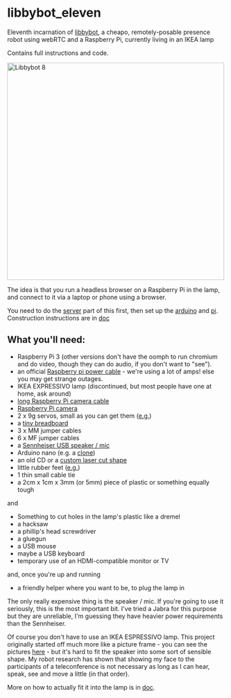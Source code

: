 # libbybot_eleven

Eleventh incarnation of 
[libbybot](https://planb.nicecupoftea.org/2017/03/03/libbybot-presence-with-chromium-51-raspberry-pi-and-rtcmulticonnection-for-webrtc/), 
a cheapo, remotely-posable presence robot using webRTC and a Raspberry Pi, 
currently living in an IKEA lamp

Contains full instructions and code.

<img src="https://farm4.staticflickr.com/3936/33471118606_f3867f28b7_k.jpg" 
width="500" alt="Libbybot 8"/>

The idea is that you run a headless browser on a Raspberry Pi in the lamp, 
and connect to it via a laptop or phone using a browser.

You need to do the [server](/server) part of this first, then set up the 
[arduino](/arduino) and [pi](/pi). Construction instructions are in 
[doc](doc/)

## What you'll need:

 * Raspberry Pi 3 (other versions don't have the oomph to run chromium and do video, though they can do audio, if you don't want to "see").
 * an official [Raspberry pi power cable](https://shop.pimoroni.com/products/raspberry-pi-universal-power-supply) - we're using a lot of amps! else you may get strange outages.
 * IKEA EXPRESSIVO lamp (discontinued, but most people have one at home, ask around)
 * [long Raspberry Pi camera cable](https://shop.pimoroni.com/products/raspberry-pi-camera-cable)
 * [Raspberry Pi camera](https://shop.pimoroni.com/products/raspberry-pi-camera-module-v2-1-with-mount)
 * 2 x 9g servos, small as you can get them ([e.g.](http://www.ebay.co.uk/itm/Mini-SG90-SG-90-Gear-9g-Micro-Servo-For-RC-Airplane-Helicopter-Car-Boat-Arduino/252297215595))
 * a [tiny breadboard](https://shop.pimoroni.com/products/colourful-mini-breadboard)
 * 3 x MM jumper cables
 * 6 x MF jumper cables 
 * a [Sennheiser USB speaker / mic](http://www.exteradirect.co.uk/product/sennheiser/sp20-portable-speakerphone-usb-&-3.5mm/3258/)
 * Arduino nano (e.g. a [clone](http://www.ebay.co.uk/itm/Mini-USB-Nano-V3-0-ATmega328P-CH340-5V-16MHz-SOLDERED-HEADS-Arduino-UK-/262738901345))
 * an old CD or a [custom laser cut shape](doc/laser_cut_base)
 * little rubber feet ([e.g.](https://www.amazon.co.uk/Domed-Rubber-Buffers-Kitchen-Doors/dp/6040143746/ref=sr_1_1))
 * 1 thin small cable tie
 * a 2cm x 1cm x 3mm (or 5mm) piece of plastic or something equally tough

and

 * Something to cut holes in the lamp's plastic like a dremel
 * a hacksaw
 * a phillip's head screwdriver
 * a gluegun
 * a USB mouse
 * maybe a USB keyboard
 * temporary use of an HDMI-compatible monitor or TV

and, once you're up and running

 * a friendly helper where you want to be, to plug the lamp in

The only really expensive thing is the speaker / mic. If you're going to 
use it seriously, this is the most important bit. I've tried a Jabra for 
this purpose but they are unreliable, I'm guessing they have heavier power 
requirements than the Sennheiser.

Of course you don't have to use an IKEA ESPRESSIVO lamp. This project 
originally started off much more like a picture frame - you can see the 
pictures 
[here](https://www.flickr.com/photos/nicecupoftea/albums/72157677391353664) - 
but it's hard to fit the speaker into some sort of sensible shape. My 
robot research has shown that showing my face to the participants of a 
teleconference is not necessary as long as I can hear, speak, see and move 
a little (in that order).

More on how to actually fit it into the lamp is in [doc](doc/).
